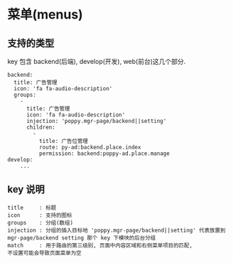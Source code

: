 # 菜单(menus)

## 支持的类型

key 包含 backend(后端), develop(开发), web(前台)这几个部分.

```
backend:
  title: 广告管理
  icon: 'fa fa-audio-description'
  groups:
    -
      title: 广告管理
      icon: 'fa fa-audio-description'
      injection: 'poppy.mgr-page/backend||setting'
      children:
        -
          title: 广告位管理
          route: py-ad:backend.place.index
          permission: backend:poppy-ad.place.manage
develop:
    ...
```

## key 说明

```
title     : 标题
icon      : 支持的图标
groups    : 分组(数组)
injection : 分组的插入目标地 'poppy.mgr-page/backend||setting' 代表放置到 mgr-page/backend setting 那个 key 下模块的后台分组
match     : 用于路由的第三级别, 页面中内容区域和右侧菜单项目的匹配,
不设置可能会导致页面菜单为空
```
